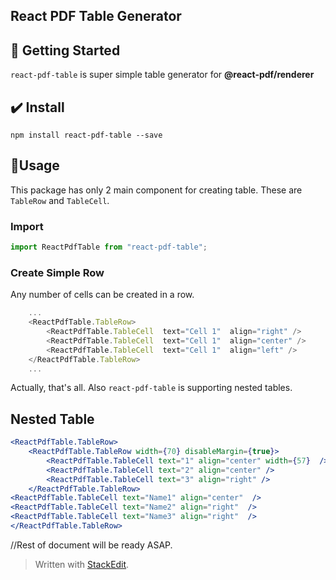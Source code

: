 React PDF Table Generator
--
## 🏁 Getting Started
<code>react-pdf-table</code> is super simple table generator for **@react-pdf/renderer** 

## ✔️ Install
```shell
npm install react-pdf-table --save
```

## 📒Usage
This package has only 2 main component for creating table.  These are
<code>TableRow</code> and <code>TableCell</code>.

### Import
```js
import ReactPdfTable from "react-pdf-table";
```

### Create Simple Row
Any number of cells can be created in a row. 
```js
	...
	<ReactPdfTable.TableRow>
		<ReactPdfTable.TableCell  text="Cell 1"  align="right" />
		<ReactPdfTable.TableCell  text="Cell 1"  align="center" />
		<ReactPdfTable.TableCell  text="Cell 1"  align="left" />
	</ReactPdfTable.TableRow>
	...
```
Actually, that's all. Also <code>react-pdf-table</code> is supporting nested tables.

## Nested Table
```jsx
<ReactPdfTable.TableRow>
	<ReactPdfTable.TableRow width={70} disableMargin={true}>
		<ReactPdfTable.TableCell text="1" align="center" width={57}  />
		<ReactPdfTable.TableCell text="2" align="center" />
		<ReactPdfTable.TableCell text="3" align="right" />
	</ReactPdfTable.TableRow>
<ReactPdfTable.TableCell text="Name1" align="center"  />
<ReactPdfTable.TableCell text="Name2" align="right"  />
<ReactPdfTable.TableCell text="Name3" align="right"  />
</ReactPdfTable.TableRow>
```

//Rest of document will be ready ASAP.
> Written with [StackEdit](https://stackedit.io/).
